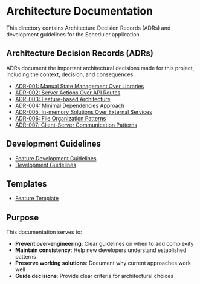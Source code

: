 # Architecture Documentation

This directory contains Architecture Decision Records (ADRs) and development guidelines for the Scheduler application.

## Architecture Decision Records (ADRs)

ADRs document the important architectural decisions made for this project, including the context, decision, and consequences.

- [ADR-001: Manual State Management Over Libraries](./adr-001-manual-state-management.md)
- [ADR-002: Server Actions Over API Routes](./adr-002-server-actions.md)
- [ADR-003: Feature-based Architecture](./adr-003-feature-based-architecture.md)
- [ADR-004: Minimal Dependencies Approach](./adr-004-minimal-dependencies.md)
- [ADR-005: In-memory Solutions Over External Services](./adr-005-in-memory-solutions.md)
- [ADR-006: File Organization Patterns](./adr-006-file-organization-patterns.md)
- [ADR-007: Client-Server Communication Patterns](./adr-007-client-server-communication.md)

## Development Guidelines

- [Feature Development Guidelines](./feature-development-guidelines.md)
- [Development Guidelines](./development-guidelines.md)

## Templates

- [Feature Template](./templates/feature-template.md)

## Purpose

This documentation serves to:
- **Prevent over-engineering**: Clear guidelines on when to add complexity
- **Maintain consistency**: Help new developers understand established patterns
- **Preserve working solutions**: Document why current approaches work well
- **Guide decisions**: Provide clear criteria for architectural choices